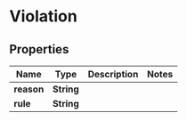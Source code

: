 

# Violation


## Properties

| Name | Type | Description | Notes |
|------------ | ------------- | ------------- | -------------|
|**reason** | **String** |  |  |
|**rule** | **String** |  |  |



